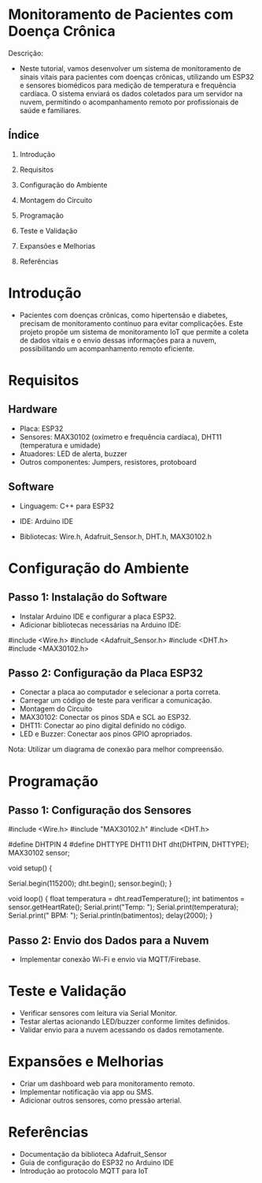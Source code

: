 # Monitoramento de Pacientes com Doença Crônica

Descrição:
* Neste tutorial, vamos desenvolver um sistema de monitoramento de sinais vitais para pacientes com doenças crônicas, utilizando um ESP32 e sensores biomédicos para medição de temperatura e frequência cardíaca. O sistema enviará os dados coletados para um servidor na nuvem, permitindo o acompanhamento remoto por profissionais de saúde e familiares.

## Índice

1. Introdução

2. Requisitos

3. Configuração do Ambiente

4. Montagem do Circuito

5. Programação

6. Teste e Validação

7. Expansões e Melhorias

8. Referências

# Introdução

* Pacientes com doenças crônicas, como hipertensão e diabetes, precisam de monitoramento contínuo para evitar complicações. Este projeto propõe um sistema de monitoramento IoT que permite a coleta de dados vitais e o envio dessas informações para a nuvem, possibilitando um acompanhamento remoto eficiente.

# Requisitos

## Hardware

* Placa: ESP32
* Sensores: MAX30102 (oxímetro e frequência cardíaca), DHT11 (temperatura e umidade)
* Atuadores: LED de alerta, buzzer
* Outros componentes: Jumpers, resistores, protoboard

## Software
* Linguagem: C++ para ESP32
* IDE: Arduino IDE

* Bibliotecas: Wire.h, Adafruit_Sensor.h, DHT.h, MAX30102.h

# Configuração do Ambiente

## Passo 1: Instalação do Software

* Instalar Arduino IDE e configurar a placa ESP32.
* Adicionar bibliotecas necessárias na Arduino IDE:

#include <Wire.h>
#include <Adafruit_Sensor.h>
#include <DHT.h>
#include <MAX30102.h>

## Passo 2: Configuração da Placa ESP32

* Conectar a placa ao computador e selecionar a porta correta.
* Carregar um código de teste para verificar a comunicação.
* Montagem do Circuito
* MAX30102: Conectar os pinos SDA e SCL ao ESP32.
* DHT11: Conectar ao pino digital definido no código.
* LED e Buzzer: Conectar aos pinos GPIO apropriados.

Nota: Utilizar um diagrama de conexão para melhor compreensão.

# Programação

## Passo 1: Configuração dos Sensores

#include <Wire.h>
#include "MAX30102.h"
#include <DHT.h>

#define DHTPIN 4
#define DHTTYPE DHT11
DHT dht(DHTPIN, DHTTYPE);
MAX30102 sensor;

void setup() {  

Serial.begin(115200);
  dht.begin();
  sensor.begin();
}

void loop() {
  float temperatura = dht.readTemperature();
  int batimentos = sensor.getHeartRate();
  Serial.print("Temp: "); Serial.print(temperatura);
  Serial.print(" BPM: "); Serial.println(batimentos);
  delay(2000);
}

## Passo 2: Envio dos Dados para a Nuvem

* Implementar conexão Wi-Fi e envio via MQTT/Firebase.

# Teste e Validação
* Verificar sensores com leitura via Serial Monitor.
* Testar alertas acionando LED/buzzer conforme limites definidos.
* Validar envio para a nuvem acessando os dados remotamente.

# Expansões e Melhorias
* Criar um dashboard web para monitoramento remoto.
* Implementar notificação via app ou SMS.
* Adicionar outros sensores, como pressão arterial.

# Referências
* Documentação da biblioteca Adafruit_Sensor
* Guia de configuração do ESP32 no Arduino IDE
* Introdução ao protocolo MQTT para IoT

